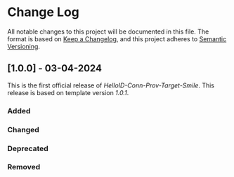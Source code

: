 # Change Log

All notable changes to this project will be documented in this file. The format is based on [Keep a Changelog](https://keepachangelog.com), and this project adheres to [Semantic Versioning](https://semver.org).

## [1.0.0] - 03-04-2024

This is the first official release of _HelloID-Conn-Prov-Target-Smile_. This release is based on template version _1.0.1_.

### Added

### Changed

### Deprecated

### Removed
